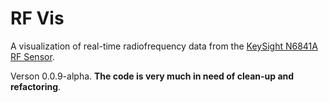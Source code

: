 # RF Vis

A visualization of real-time radiofrequency data from the [KeySight N6841A RF Sensor](http://www.keysight.com/en/pdx-x201741-pn-N6841A/rf-sensor).

Verson 0.0.9-alpha. **The code is very much in need of clean-up and refactoring**.
